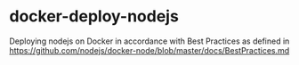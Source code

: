 # docker-deploy-nodejs
Deploying nodejs on Docker in accordance with Best Practices as defined in https://github.com/nodejs/docker-node/blob/master/docs/BestPractices.md
